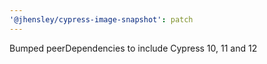 ```yaml
---
'@jhensley/cypress-image-snapshot': patch
---
```


Bumped peerDependencies to include Cypress 10, 11 and 12
